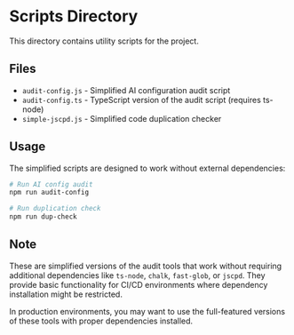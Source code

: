# Scripts Directory

This directory contains utility scripts for the project.

## Files

- `audit-config.js` - Simplified AI configuration audit script
- `audit-config.ts` - TypeScript version of the audit script (requires ts-node)
- `simple-jscpd.js` - Simplified code duplication checker

## Usage

The simplified scripts are designed to work without external dependencies:

```bash
# Run AI config audit
npm run audit-config

# Run duplication check  
npm run dup-check
```

## Note

These are simplified versions of the audit tools that work without requiring additional dependencies like `ts-node`, `chalk`, `fast-glob`, or `jscpd`. They provide basic functionality for CI/CD environments where dependency installation might be restricted.

In production environments, you may want to use the full-featured versions of these tools with proper dependencies installed.